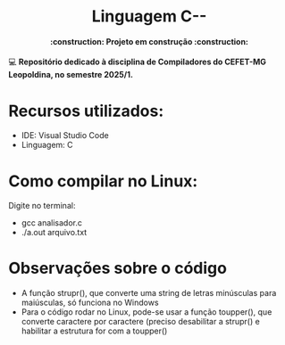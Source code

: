 <h1 align="center"> Linguagem C-- </h1>

<h4 align="center"> 
    :construction:  Projeto em construção  :construction:
</h4>

:computer: <b> Repositório dedicado à disciplina de Compiladores do CEFET-MG Leopoldina, no semestre 2025/1. </b>

# Recursos utilizados:
 - IDE: Visual Studio Code
 - Linguagem: C


# Como compilar no Linux:
Digite no terminal: 
 - gcc analisador.c
 - ./a.out arquivo.txt

# Observações sobre o código
 - A função strupr(), que converte uma string de letras minúsculas para maiúsculas, só funciona no Windows
 - Para o código rodar no Linux, pode-se usar a função toupper(), que converte caractere por caractere (preciso desabilitar a strupr() e habilitar a estrutura for com a toupper()
